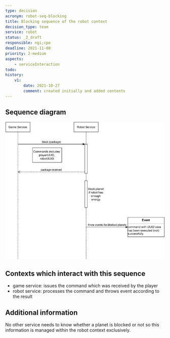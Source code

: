 ```yaml
---
type: decision
acronym: robot-seq-blocking
title: Blocking sequence of the robot context
decision_type: team
service: robot
status: _2_draft
responsible: ngi;cpo
deadline: 2021-11-08
priority: 2-medium
aspects:
    - serviceInteraction
todo: 
history:
    v1:
        date: 2021-10-27
        comment: created initially and added contents
---
```


## Sequence diagram

![Robot blocking sequence](./images/robot-block-seq.png)

## Contexts which interact with this sequence

* game service: issues the command which was received by the player  
* robot service: processes the command and throws event according to the result

## Additional information

No other service needs to know whether a planet is blocked or not so this information is managed within the robot context exclusively.

